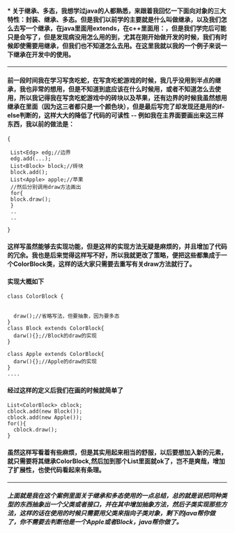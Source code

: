 ﻿#### * 关于继承、多态，我想学过java的人都熟悉，来跟着我回忆一下面向对象的三大特性：封装、继承、多态。但是我们以前学的主要就是什么叫做继承，以及我们怎么去写一个继承，在java里面用extends，在c++里面用：，但是我们学完后可能只是会写了，但是发现病没用怎么用的到，尤其在刚开始做开发的时候，我们有时候即使需要用继承，但我们也不知道怎么去用。在这里我就以我的一个例子来说一下继承在开发中的使用。
----
#### 前一段时间我在学习写贪吃蛇，在写贪吃蛇游戏的时候，我几乎没用到半点的继承，我也非常的想用，但是不知道到底应该在什么时候用，或者不知道怎么去使用，所以我记得我在写贪吃蛇游戏中的砖块以及苹果，还有边界的时候我虽然想用继承在里面（因为这三者都只是一个颜色块），但是最后写完了却发现还是用的if-else判断的，这样大大的降低了代码的可读性 -- 例如我在主界面要画出来这三样东西，我以前的做法是：
```
{

 List<Edg> edg;//边界
 edg.add(...);
 List<Block> block;//砖块
 block.add();
 List<Apple> apple;//苹果
 //然后分别调用draw方法画出
 for{
 block.draw();
 }
 ..
 ..

}

```
#### 这样写虽然能够去实现功能，但是这样的实现方法无疑是麻烦的，并且增加了代码的冗余。我也是后来觉得这样写不好，所以我就更改了策略，便把这些都集成于一个ColorBlock类，这样的话大家只需要去重写有关draw方法就行了。

#### 实现大概如下

```
class ColorBlock {


  draw();//省略写法，但要抽象，因为要多态
}
class Block extends ColorBlock{
  darw(){};//Block的draw的实现
}

class Apple extends ColorBlock{
  darw(){};//Apple的draw的实现
}
....
```
#### 经过这样的定义后我们在画的时候就简单了

```
List<ColorBlock> cblock;
cblock.add(new Block());
cblock.add(new Apple());
for(){
  cblock.draw();
}

```
#### 虽然这样写看着有些麻烦，但是其实用起来相当的舒服，以后要想加入新的元素，就只需要将其继承ColorBlock,然后加到那个List里面就ok了，岂不是爽哉，增加了扩展性，也使代码看起来有条理。
-------
##### 上面就是我在这个案例里面关于继承和多态使用的一点总结，总的就是说把同种类型的东西抽象出一个父类或者接口，并在其中增加抽象方法，然后子类实现那些方法，这样的话在使用的时候只需要用父类来指向子类对象，剩下的java帮你做了，你不需要去判断他是一个Apple或者Block，java帮你做了。
